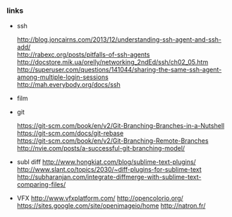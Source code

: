 ### links

* ssh

  http://blog.joncairns.com/2013/12/understanding-ssh-agent-and-ssh-add/  
  http://rabexc.org/posts/pitfalls-of-ssh-agents  
  http://docstore.mik.ua/orelly/networking_2ndEd/ssh/ch02_05.htm  
  http://superuser.com/questions/141044/sharing-the-same-ssh-agent-among-multiple-login-sessions  
  http://mah.everybody.org/docs/ssh  

* film

* git

  https://git-scm.com/book/en/v2/Git-Branching-Branches-in-a-Nutshell  
  https://git-scm.com/docs/git-rebase  
  https://git-scm.com/book/en/v2/Git-Branching-Remote-Branches  
  http://nvie.com/posts/a-successful-git-branching-model/  

* subl
  diff
  http://www.hongkiat.com/blog/sublime-text-plugins/
  http://www.slant.co/topics/2030/~diff-plugins-for-sublime-text
  http://subharanjan.com/integrate-diffmerge-with-sublime-text-comparing-files/


* VFX
  http://www.vfxplatform.com/
  http://opencolorio.org/
  https://sites.google.com/site/openimageio/home
  http://natron.fr/